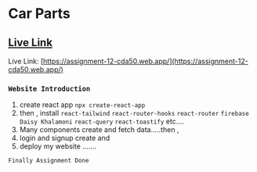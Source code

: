 # Car Parts

## [Live Link](https://assignment-12-cda50.web.app/)

Live Link: [https://assignment-12-cda50.web.app/](https://assignment-12-cda50.web.app/)

### `Website Introduction`

1. create react app `npx create-react-app`
2. then , install
   `react-tailwind`
   `react-router-hooks`
   `react-router`
   `firebase`
   `Daisy Khalamoni`
   `react-query`
   `react-toastify`
   etc....
3. Many components create and fetch data.....then ,
4. login and signup create and
5. deploy my website .......

`Finally Assignment Done`
